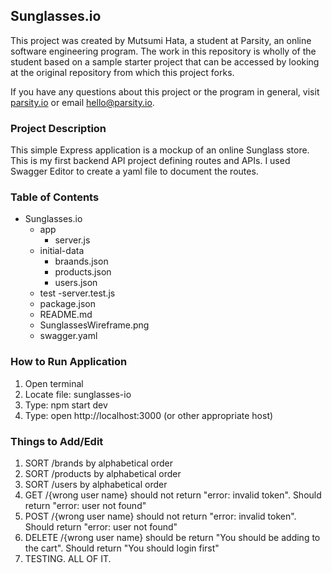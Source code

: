 ## Sunglasses.io

This project was created by Mutsumi Hata, a student at Parsity, an online software engineering program. The work in this repository is wholly of the student based on a sample starter project that can be accessed by looking at the original repository from which this project forks.

If you have any questions about this project or the program in general, visit [parsity.io](https://parsity.io/) or email hello@parsity.io.

### Project Description

This simple Express application is a mockup of an online Sunglass store. This is my first backend API project defining routes and APIs. I used Swagger Editor to create a yaml file to document the routes.

### Table of Contents

- Sunglasses.io
  - app
    - server.js
  - initial-data
    - braands.json
    - products.json
    - users.json
  - test
    -server.test.js
  - package.json
  - README.md
  - SunglassesWireframe.png
  - swagger.yaml

### How to Run Application

1. Open terminal
2. Locate file: sunglasses-io
3. Type: npm start dev
4. Type: open http://localhost:3000 (or other appropriate host)

### Things to Add/Edit

1. SORT /brands by alphabetical order
2. SORT /products by alphabetical order
3. SORT /users by alphabetical order
4. GET /{wrong user name} should not return "error: invalid token". Should return "error: user not found"
5. POST /{wrong user name} should not return "error: invalid token". Should return "error: user not found"
6. DELETE /{wrong user name} should be return "You should be adding to the cart". Should return "You should login first"
7. TESTING. ALL OF IT.
